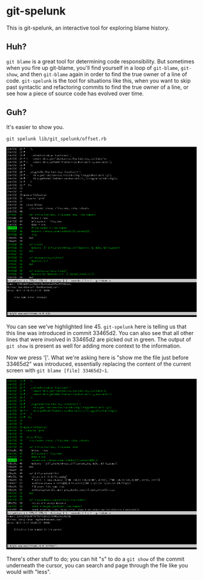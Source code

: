 # git-spelunk

This is git-spelunk, an interactive tool for exploring blame history.

## Huh? 

`git blame` is a great tool for determining code responsibility.  But sometimes when you 
fire up git-blame, you'll find yourself in a loop of `git-blame`, `git-show`, and then 
`git-blame` again in order to find the true owner of a line of code.
`git-spelunk` is the tool for situations like this, when you want to 
skip past syntactic and refactoring commits to find the true owner of a line, or see how
a piece of source code has evolved over time.

## Guh?

It's easier to show you.

```
git spelunk lib/git_spelunk/offset.rb
```

![git spelunk, main page](images/screenshot_1.png)

You can see we've highlighted line 45.  `git-spelunk` here is telling us that this line was introduced
in commit 33465d2.  You can also see that all other lines that were involved in 33465d2 are picked out 
in green.  The output of `git show` is present as well for adding more context to the information.

Now we press '['.  What we're asking here is "show me the file just before 33465d2" was introduced, 
essentially replacing the content of the current screen with `git blame [file] 33465d2~1`.

![git spelunk, back one](images/screenshot_2.png)

There's other stuff to do; you can hit "s" to do a `git show` of the commit underneath the cursor, you 
can search and page through the file like you would with "less".


